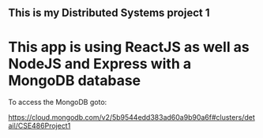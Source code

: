 ## This is my Distributed Systems project 1

# This app is using ReactJS as well as NodeJS and Express with a MongoDB database

To access the MongoDB goto: 

https://cloud.mongodb.com/v2/5b9544edd383ad60a9b90a6f#clusters/detail/CSE486Project1



